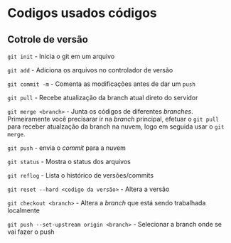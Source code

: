 # Codigos usados códigos

## Cotrole de versão

`git init` - Inicia o git em um arquivo

`git add` - Adiciona os arquivos no controlador de versão

`git commit -m` - Comenta as modificações antes de dar um `push`

`git pull` - Recebe atualização da branch atual direto do servidor

`git merge <branch>` - Junta os códigos de diferentes _branches_. Primeiramente você precisarar ir na _branch_ principal, efetuar o `git pull` para receber atualzação da branch na nuvem, logo em seguida usar o `git merge`.

`git push` - envia o _commit_ para a nuvem

`git status` - Mostra o status dos arquivos

`git reflog` - Lista o histórico de versões/commits

`git reset --hard <codigo da versão>` - Altera a versão

`git checkout <branch>` - Altera a _branch_ que está sendo trabalhada localmente

`git push --set-upstream origin <branch>` - Selecionar a branch onde se vai fazer o push
